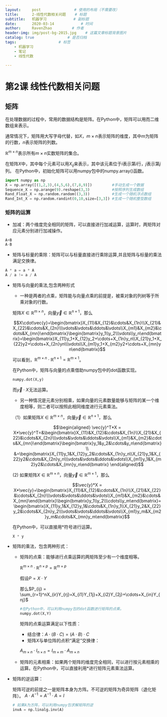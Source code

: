 ```yaml
---
layout:     post               # 使用的布局（不需要改）
title:      2-线性代数相关问题    # 标题 
subtitle:   机器学习            # 副标题
date:       2020-03-14			  # 时间
author:     RavenZhao         # 作者
header-img: img/post-bg-2015.jpg 	# 这篇文章标题背景图片
catalog: true 				# 是否归档
tags:					# 标签
    - 机器学习
    - 笔记
    - 线性代数

---
```


# 第2课 线性代数相关问题
## 矩阵
在处理数据的过程中，常用的数据结构是矩阵。在Python中，矩阵可以用而二维数组来表示。

通常情况下，矩阵用大写字母代替，如$X$，$m\times n$表示矩阵的维度，其中$m$为矩阵的行数，$n$表示矩阵的列数。

$\mathbb{R}^{m\times n}$表示所有$m\times n$实数矩阵的集合。

在矩阵$X$中，其中每个元素可以用$X_{ij}$来表示，其中该元素位于$i$表示第$i$行，$j$表示第$j$列。
在Python中，初始化矩阵可以用numpy包中的numpy.array()函数。
```Python
import numpy as np
X = np.array([(1,2,3),(4,5,6),(7,8,9)])         #手动生成一个数据
Sequence_X = np.arange(9).reshape(3,3)          #按照序列生成数组
Rand_Float_X = np.random.random((3,3))          #生成一个随机浮点数组
Rand_Int_X = np.random.randint(0,10,size=[3,3]) #生成一个随机整型数组
```
### 矩阵的运算
- 加减：两个维度完全相同的矩阵，可以直接进行加减运算，运算时，两矩阵对应元素分别进行加减操作。

```Python
A+B
A-B
```
- 矩阵与标量的乘除：矩阵可以与标量直接进行乘除运算,并且矩阵与标量的乘法满足交换律。

```Python
A * a = a * A
A / a != a / A
```
- 矩阵与向量的乘法,包含两种形式
  - 一种是两者的点乘，矩阵能与向量点乘的前提是，被乘对象的列树等于所乘对象的行数。
   
  矩阵$X\in\mathbb{R}^{m\times n}$，向量$\vec{y}\in\mathbb{R}^{n\times1}$，那么

    $$X\cdot\vec{y}=\begin{bmatrix}X_{11}&X_{12}&\cdots&X_{1n}\\X_{21}&X_{22}&\cdots&X_{2n}\\\vdots&\vdots&\ddots&\vdots\\X_{m1}&X_{m2}&\cdots&X_{mn}\end{bmatrix}\begin{bmatrix}y_1\\y_2\\\vdots\\y_n\end{bmatrix}=\begin{bmatrix}X_{11}y_1+X_{12}y_2+\cdots+X_{1n}y_n\\X_{21}y_1+X_{22}y2+\cdots+X_{2n}yn\\\vdots\\X_{m1}y_1+X_{m2}y2+\cdots+X_{mn}yn\end{bmatrix}$$

    可以看到，$\mathbb{R}^{m\times n}\cdot\mathbb{R}^{n\times 1} = \mathbb{R}^{m\times 1}$。

    在Python中，矩阵与向量的点乘借助numpy包中的dot函数实现。
    ```Python
    numpy.dot(X,y)
    ```
    而$\vec{y}\cdot X$无法运算。
    - 另一种情况是元素分别相乘，如果向量的元素数量能够与矩阵的某一个维度相等，则二者可以按照此相同维度进行元素乘法。

    （1）如果矩阵$X\in\mathbb{R}^{m\times n}$，向量$\vec{y}\in\mathbb{R}^{n\times1}$，那么
    
    $$\begin{aligned}
    \vec{y}^T*X = X*\vec{y}^T=&\begin{bmatrix}X_{11}&X_{12}&\cdots&X_{1n}\\X_{21}&X_{22}&\cdots&X_{2n}\\\vdots&\vdots&\ddots&\vdots\\X_{m1}&X_{m2}&\cdots&X_{mn}\end{bmatrix}\begin{bmatrix}y_1&y_2&\cdots&y_n\end{bmatrix}\\
    &=\begin{bmatrix}X_{11}y_1&X_{12}y_2&\cdots&X_{1n}y_n\\X_{21}y_1&X_{22}y2&\cdots&X_{2n}y_n\\\vdots&\vdots&\ddots&\vdots\\X_{m1}y_1&X_{m2}y2&\cdots&X_{mn}y_n\end{bmatrix}
    \end{aligned}$$

    (2) 如果矩阵$X\in\mathbb{R}^{m\times n}$，向量$\vec{y}\in\mathbb{R}^{m\times1}$，那么

    $$\vec{y}*X = X*\vec{y}=\begin{bmatrix}X_{11}&X_{12}&\cdots&X_{1n}\\X_{21}&X_{22}&\cdots&X_{2n}\\\vdots&\vdots&\ddots&\vdots\\X_{m1}&X_{m2}&\cdots&X_{mn}\end{bmatrix}\begin{bmatrix}y_1\\y_2\\\cdots\\y_m\end{bmatrix}=\begin{bmatrix}X_{11}y_1&X_{12}y_1&\cdots&X_{1n}y_1\\X_{21}y_2&X_{22}y_2&\cdots&X_{2n}y_2\\\vdots&\vdots&\ddots&\vdots\\X_{m1}y_m&X_{m2}y_m&\cdots&X_{mn}y_m\end{bmatrix}$$

    在Python中，可以直接用*符号进行运算。
    ```Python
    X * y
    ```
- 矩阵的乘法，包含两种形式：
  - 矩阵的点乘：能够进行点乘运算的两矩阵至少有一个维度相等。

    $\mathbb{R}^{m\times n}\cdot\mathbb{R}^{n\times p} = \mathbb{R}^{m\times p}$

    假设$P=X\cdot Y$
    
    那么$P_{ij} = \sum_{r=1}^nX_{ir}Y_{rj}=X_{i1}Y_{1j}+X_{i2}Y_{2j}+\cdots+X_{in}Y_{nj}$

    ```Python
    #在Python中，可以利用numpy包的dot函数进行矩阵的点乘。
    numpy.dot(X,Y)
    ```
    
    矩阵的点乘运算满足以下性质：
    - 结合律：$A\cdot(B\cdot C) = (A \cdot B)\cdot C$
    - 矩阵$X$与单位阵的点积“满足”交换律：
    
     $A_{m \times n}\cdot I_{n\times n}=I_{m\times m}\cdot A_{m\times n}$
  - 矩阵的元素相乘：如果两个矩阵的维度完全相同，可以进行按元素相乘的运算。在Python中，可以直接利用*进行矩阵元素乘法运算。
- 矩阵的逆运算：

    矩阵可逆的前提之一是矩阵本身为方阵。不可逆的矩阵为奇异矩阵（退化矩阵）。
    $A\cdot A^{-1}=A^{-1}\cdot A= I$
    ```Python
    # 如果A为方阵，可以利用numpy包求解矩阵的逆
    invA = np.linalg.inv(A)
    ```